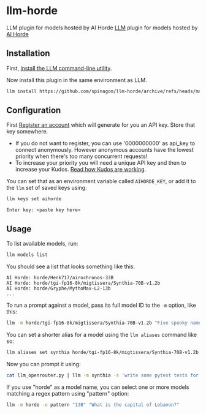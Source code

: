 # llm-horde
LLM plugin for models hosted by AI Horde
[LLM](https://llm.datasette.io/) plugin for models hosted by [AI Horde](https://aihorde.net/)

## Installation

First, [install the LLM command-line utility](https://llm.datasette.io/en/stable/setup.html).

Now install this plugin in the same environment as LLM.
```bash
llm install https://github.com/spinagon/llm-horde/archive/refs/heads/main.zip
```

## Configuration

First [Register an account](https://aihorde.net/register) which will generate for you an API key. Store that key somewhere.

 - If you do not want to register, you can use '0000000000' as api_key to connect anonymously. However anonymous accounts have the lowest priority when there's too many concurrent requests!
 - To increase your priority you will need a unique API key and then to increase your Kudos. [Read how Kudos are working](https://dbzer0.com/blog/the-kudos-based-economy-for-the-koboldai-horde/).

You can set that as an environment variable called `AIHORDE_KEY`, or add it to the `llm` set of saved keys using:

```bash
llm keys set aihorde
```
```
Enter key: <paste key here>
```

## Usage

To list available models, run:
```bash
llm models list
```
You should see a list that looks something like this:
```
AI Horde: horde/Henk717/airochronos-33B
AI Horde: horde/tgi-fp16-8k/migtissera/Synthia-70B-v1.2b
AI Horde: horde/Gryphe/MythoMax-L2-13b
...
```
To run a prompt against a model, pass its full model ID to the `-m` option, like this:
```bash
llm -m horde/tgi-fp16-8k/migtissera/Synthia-70B-v1.2b "Five spooky names for a pet vampire bat"
```
You can set a shorter alias for a model using the `llm aliases` command like so:
```bash
llm aliases set synthia horde/tgi-fp16-8k/migtissera/Synthia-70B-v1.2b
```
Now you can prompt it using:
```bash
cat llm_openrouter.py | llm -m synthia -s 'write some pytest tests for this'
```
If you use "horde" as a model name, you can select one or more models matching a regex pattern using "pattern" option:
```bash
llm -m horde -o pattern "13B" "What is the capital of Lebanon?"
```
